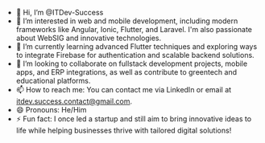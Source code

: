 - 👋 Hi, I’m @ITDev-Success  
- 👀 I’m interested in web and mobile development, including modern frameworks like Angular, Ionic, Flutter, and Laravel. I'm also passionate about WebSIG and innovative technologies.  
- 🌱 I’m currently learning advanced Flutter techniques and exploring ways to integrate Firebase for authentication and scalable backend solutions.  
- 💞️ I’m looking to collaborate on fullstack development projects, mobile apps, and ERP integrations, as well as contribute to greentech and educational platforms.  
- 📫 How to reach me: You can contact me via LinkedIn or email at itdev.success.contact@gmail.com.  
- 😄 Pronouns: He/Him  
- ⚡ Fun fact: I once led a startup and still aim to bring innovative ideas to life while helping businesses thrive with tailored digital solutions!  
